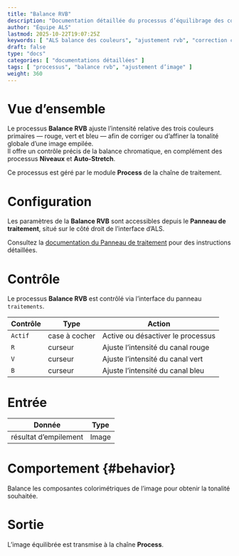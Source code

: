 ```yaml
---
title: "Balance RVB"
description: "Documentation détaillée du processus d’équilibrage des couleurs (Color Balance) dans le module Process d’ALS"
author: "Équipe ALS"
lastmod: 2025-10-22T19:07:25Z
keywords: [ "ALS balance des couleurs", "ajustement rvb", "correction colorimétrique", "traitement visuel" ]
draft: false
type: "docs"
categories: [ "documentations détaillées" ]
tags: [ "processus", "balance rvb", "ajustement d’image" ]
weight: 360
---
```


# Vue d’ensemble

Le processus **Balance RVB** ajuste l’intensité relative des trois couleurs primaires — rouge, vert et bleu — afin de corriger ou d’affiner la tonalité globale d’une image empilée.  
Il offre un contrôle précis de la balance chromatique, en complément des processus **Niveaux** et **Auto-Stretch**.

Ce processus est géré par le module **Process** de la chaîne de traitement.

# Configuration

Les paramètres de la **Balance RVB** sont accessibles depuis le **Panneau de traitement**, situé sur le côté droit de l’interface d’ALS.

Consultez la [documentation du Panneau de traitement](../../../../userguide/ui/processing/#balance-section)
pour des instructions détaillées.

# Contrôle

Le processus **Balance RVB** est contrôlé via l’interface du panneau `traitements`.

| Contrôle   | Type          | Action                               |
|------------|---------------|--------------------------------------|
| `Actif`    | case à cocher | Active ou désactiver le processus    |
| `R`        | curseur       | Ajuste l’intensité du canal rouge    |
| `V`        | curseur       | Ajuste l’intensité du canal vert     |
| `B`        | curseur       | Ajuste l’intensité du canal bleu     |

# Entrée

| Donnée                | Type  |
|-----------------------|-------|
| résultat d’empilement | Image |

# Comportement {#behavior}

Balance les composantes colorimétriques de l’image pour obtenir la tonalité souhaitée.

# Sortie

L’image équilibrée est transmise à la chaîne **Process**.
